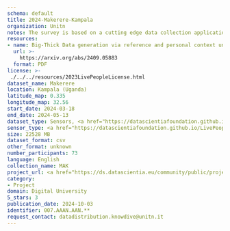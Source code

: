 ```yaml
---
schema: default
title: 2024-Makerere-Kampala
organization: Unitn
notes: The survey is based on a cutting edge data collection application called iLog1, developed by the University of Trento (Italy). Once installed on your smartphone and given the permission to collect the data, the iLog app will ask you information on the following topics (a) Socio-demographics (e.g., age, gender, nationality); (b) Social relations with peers and classmates; (c) Personality, Values and Competences; (d) Cultural consumption and activities (e.g., sports, cooking and shopping habits); (e) Mobility. After this information, the app will start sending every 30 minutes for 2 weeks the request to answer to four questions that require a few seconds of your time ("Where are you?"; "With whom are you?"; "What are you doing?"; and "What mood are you?"). Furthermore, the app will automatically collect data from your smartphone's sensors for 2 months. An example of sensors are location, bluetooth or if your smartphone is on or off (you can find a complete list of sensors in the Privacy Statement and within the iLog app itself).
resources:
- name: Big-Thick Data generation via reference and personal context unification
  url: >-
    https://arxiv.org/abs/2409.05883
  format: PDF
license: >-
 ./../../resources/2023LivePeopleLicense.html
dataset_name: Makerere
location: Kampala (Uganda)
latitude_map: 0.335
longitude_map: 32.56
start_date: 2024-03-18
end_date: 2024-05-13
dataset_type: Sensors, <a href="https://datascientiafoundation.github.io/LivePeople/datasets/2024-MAK-Kampala-Diachronic-Interactions/"> Diachronic-Interactions</a>, <a href="https://datascientiafoundation.github.io/LivePeople/datasets/2024-MAK-Kampala-Synchronic-Interactions/"> Synchronic-Interactions</a>
sensor_type: <a href="https://datascientiafoundation.github.io/LivePeople/datasets/2024-MAK-Kampala-App-usage/"> App-usage</a>,  <a href="https://datascientiafoundation.github.io/LivePeople/datasets/2024-MAK-Kampala-Device-usage/"> Device-usage</a>, <a href="https://datascientiafoundation.github.io/LivePeople/datasets/2024-MAK-Kampala-Position/"> Position</a>,  <a href="https://datascientiafoundation.github.io/LivePeople/datasets/2024-MAK-Kampala-Connectivity/"> Connectivity</a>, <a href="https://datascientiafoundation.github.io/LivePeople/datasets/2024-MAK-Kampala-Motion/"> Motion</a>,  <a href="https://datascientiafoundation.github.io/LivePeople/datasets/2024-MAK-Kampala-Environment/"> Environment</a>,<a href="https://datascientiafoundation.github.io/LivePeople/datasets/2024-MAK-Kampala-Inertial/">Inertial</a>, <a href="https://datascientiafoundation.github.io/LivePeople/datasets/2024-MAK-Kampala-Diachronic-Interactions/"> Diachronic-Interactions</a>, <a href="https://datascientiafoundation.github.io/LivePeople/datasets/2024-MAK-Kampala-Synchronic-Interactions/"> Synchronic-Interactions</a>
size: 22528 MB
dataset_format: csv
other_format: unknown
number_participants: 73
language: English
collection_name: MAK
project_url: <a href="https://ds.datascientia.eu/community/public/projects/896bbb55-5ee2-4653-9b43-69cc88633ec8">https://ds.datascientia.eu/community/public/projects/896bbb55-5ee2-4653-9b43-69cc88633ec8</a>
category:
- Project
domain: Digital University
5_stars: 3
publication_date: 2024-10-03
identifier: 007.AAAN.AAN.**
request_contact: datadistribution.knowdive@unitn.it
---
```



